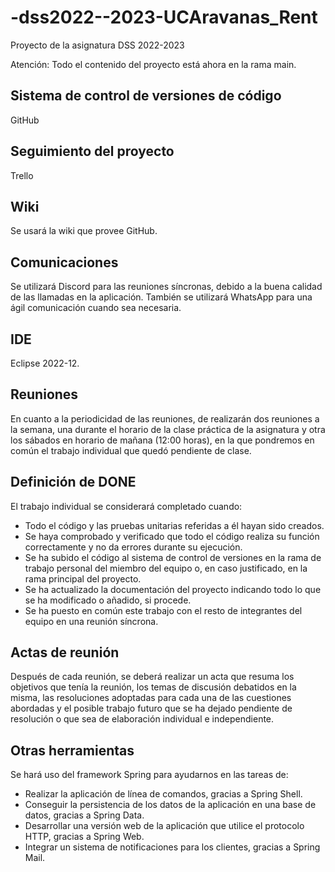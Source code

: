 # -dss2022--2023-UCAravanas_Rent
Proyecto de la asignatura DSS 2022-2023

Atención: Todo el contenido del proyecto está ahora en la rama main.

## Sistema de control de versiones de código
GitHub

## Seguimiento del proyecto
Trello

## Wiki
Se usará la wiki que provee GitHub.

## Comunicaciones
Se utilizará Discord para las reuniones síncronas, debido a la buena calidad de las llamadas en la aplicación. También se utilizará WhatsApp para una ágil comunicación cuando sea necesaria.

## IDE
Eclipse 2022-12.

## Reuniones
En cuanto a la periodicidad de las reuniones, de realizarán dos reuniones a la semana, una durante el horario de la clase práctica de la asignatura y otra los sábados en horario de mañana (12:00 horas), en la que pondremos en común el trabajo individual que quedó pendiente de clase.

## Definición de DONE
El trabajo individual se considerará completado cuando:

- Todo el código y las pruebas unitarias referidas a él hayan sido creados.
- Se haya comprobado y verificado que todo el código realiza su función correctamente y no da errores durante su ejecución.
- Se ha subido el código al sistema de control de versiones en la rama de trabajo personal del miembro del equipo o, en caso justificado, en la rama principal del proyecto.
- Se ha actualizado la documentación del proyecto indicando todo lo que se ha modificado o añadido, si procede.
- Se ha puesto en común este trabajo con el resto de integrantes del equipo en una reunión síncrona.

## Actas de reunión
Después de cada reunión, se deberá realizar un acta que resuma los objetivos que tenía la reunión, los temas de discusión debatidos en la misma, las resoluciones adoptadas para cada una de las cuestiones abordadas y el posible trabajo futuro que se ha dejado pendiente de resolución o que sea de elaboración individual e independiente. 

## Otras herramientas
Se hará uso del framework Spring para ayudarnos en las tareas de:

- Realizar la aplicación de línea de comandos, gracias a Spring Shell.
- Conseguir la persistencia de los datos de la aplicación en una base de datos, gracias a Spring Data.
- Desarrollar una versión web de la aplicación que utilice el protocolo HTTP, gracias a Spring Web.
- Integrar un sistema de notificaciones para los clientes, gracias a Spring Mail.

